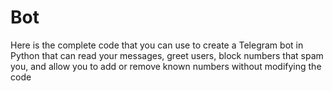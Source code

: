 # Bot
Here is the complete code that you can use to create a Telegram bot in Python that can read your messages, greet users, block numbers that spam you, and allow you to add or remove known numbers without modifying the code
